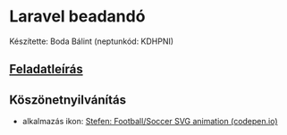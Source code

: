 # Laravel beadandó
Készítette: Boda Bálint (neptunkód: KDHPNI)
## [Feladatleírás](https://gist.github.com/turierik/409e84f92a86c4c96aa4058915733d4b)


## Köszönetnyilvánítás
- alkalmazás ikon:  [Stefen: Football/Soccer SVG animation (codepen.io)](https://codepen.io/stefen/pen/aJXNqL)